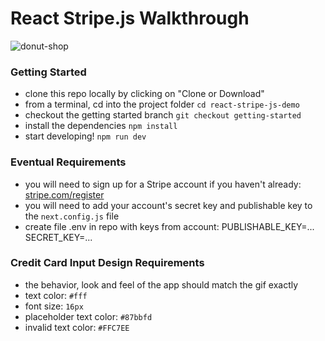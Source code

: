 # React Stripe.js Walkthrough

![donut-shop](https://user-images.githubusercontent.com/59585336/74299251-111fb300-4d1a-11ea-932b-a6e7b33f6ea8.gif)

### Getting Started

- clone this repo locally by clicking on "Clone or Download"
- from a terminal, cd into the project folder `cd react-stripe-js-demo`
- checkout the getting started branch `git checkout getting-started`
- install the dependencies `npm install`
- start developing! `npm run dev`

### Eventual Requirements

- you will need to sign up for a Stripe account if you haven't already: [stripe.com/register](https://stripe.com/register)
- you will need to add your account's secret key and publishable key to the `next.config.js` file
- create file .env in repo with keys from account: 
        PUBLISHABLE_KEY=...
        SECRET_KEY=...

### Credit Card Input Design Requirements

- the behavior, look and feel of the app should match the gif exactly
- text color: `#fff`
- font size: `16px`
- placeholder text color: `#87bbfd`
- invalid text color: `#FFC7EE`
